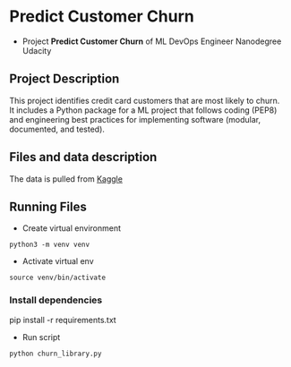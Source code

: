 # Predict Customer Churn

- Project **Predict Customer Churn** of ML DevOps Engineer Nanodegree Udacity

## Project Description
This project identifies credit card customers that are most likely to churn.  
It includes a Python package for a ML project that follows coding (PEP8) and engineering best practices for implementing software (modular, documented, and tested).

## Files and data description
The data is pulled from [Kaggle](https://www.kaggle.com/datasets/sakshigoyal7/credit-card-customers)

## Running Files

* Create virtual environment

```python3 -m venv venv```

* Activate virtual env

```source venv/bin/activate```

### Install dependencies
pip install -r requirements.txt

* Run script

```python churn_library.py```



